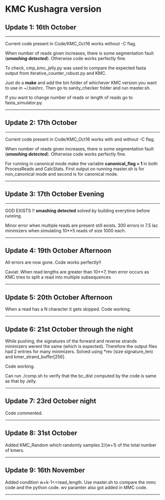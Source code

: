 # KMC Kushagra version


## Update 1: 16th October

---
Current code present in Code/KMC_Oct16 works without -C flag.

When number of reads given increases, there is some segmentation fault (***smashing detected***). Otherwise code works perfectly fine.

To check, cmp_kmc_jelly.py was used to compare the expected fasta output from iterative_counter_robust.py and KMC. 

Just do a **make** and add the bin folder of whichever KMC version you want to use in ~/.bashrc. Then go to sanity_checker folder and run master.sh.

If you want to change number of reads or length of reads go to fasta_simulator.py.

---

## Update 2: 17th October

---
Current code present in Code/KMC_Oct16 works with and without -C flag. 

When number of reads given increases, there is some segmentation fault (***smashing detected***). Otherwise code works perfectly fine.

For running in canonical mode make the variable **canonical_flag = 1** in both ProcessReads and CalcStats. First output on running master.sh is for non_canonical mode and second is for canonical mode.

---

## Update 3: 17th October Evening

---

GOD EXISTS !! **smashing detected** solved by building everytime before running. 

Minor error when multiple reads are present still exists. 300 errors in 7.5 lac minimizers when simulating 10**5 reads of size 1000 each.

---

## Update 4: 19th October Afternoon

All errors are now gone. Code works perfectly!!

Caviat: When read lengths are greater than 10**7, then error occurs as KMC tries to split a read into multiple subsequences

---

## Update 5: 20th October Afternoon

When a read has a N character it gets skipped. Code working.

---

## Update 6: 21st October through the night

While pushing, the signatures of the forward and reverse strands minimizers werent the same (which is expected). Therefore the output files had 2 entries for many minimizers.
Solved using *rev (size signature_len) and kmer_strand_buffer[256].

Code working.

Can run ./comp.sh to verify that the bc_dist computed by the code is same as that by Jelly.

---

## Update 7: 23rd October night

Code commented.

---

## Update 8: 31st October

Added KMC_Random which randomly samples 2/(w+1) of the total number of kmers.

---

## Update 9: 16th November

Added condition w+k-1<=read_length. Use master.sh to compare the mmc code and the python code. wv paramter also got added in MMC code.

---

